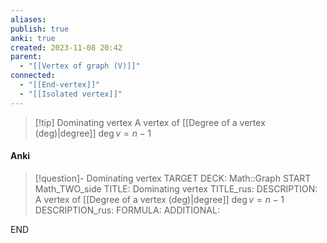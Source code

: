 ```yaml
---
aliases: 
publish: true
anki: true
created: 2023-11-08 20:42
parent:
  - "[[Vertex of graph (V)]]"
connected:
  - "[[End-vertex]]"
  - "[[Isolated vertex]]"
---
```


> [!tip] Dominating vertex
> A vertex of [[Degree of a vertex (deg)|degree]] $\deg v = n - 1$

#### Anki
> [!question]- Dominating vertex
TARGET DECK: Math::Graph
START
Math_TWO_side
TITLE: Dominating vertex
TITLE_rus: 
DESCRIPTION: A vertex of [[Degree of a vertex (deg)|degree]] $\deg v = n - 1$
DESCRIPTION_rus: 
FORMULA: 
ADDITIONAL:
<!--ID: 1705262169569-->
END











